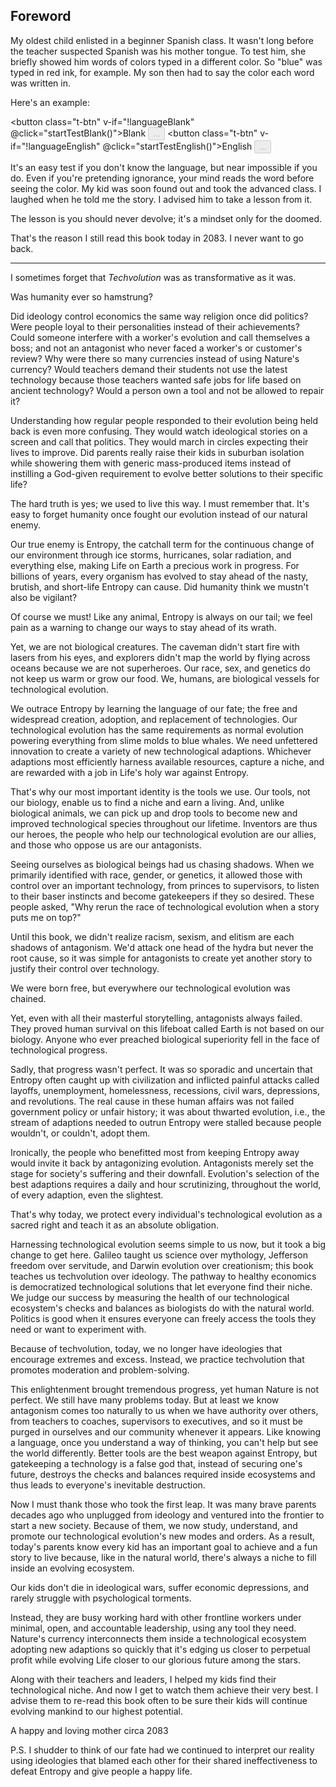 ## Foreword

My oldest child enlisted in a beginner Spanish class. It wasn't long before the teacher suspected Spanish was his mother tongue. To test him, she briefly showed him words of colors typed in a different color. So "blue" was typed in red ink, for example. My son then had to say the color each word was written in. 

Here's an example:

<button class="t-btn" v-if="!languageBlank" @click="startTestBlank()">Blank</button>
<button class="t-btn-disabled" v-if="languageBlank" disabled>...</button>
<button class="t-btn" v-if="!languageEnglish" @click="startTestEnglish()">English</button> 
<button class="t-btn-disabled" v-if="languageEnglish" disabled>...</button>

<div class="language-test">
  <p v-if="languageBlank" id="wordBlank"></p>
  <p v-if="languageEnglish" id="wordEnglish"></p>
</div>
  
It's an easy test if you don't know the language, but near impossible if you do. Even if you're pretending ignorance, your mind reads the word before seeing the color. My kid was soon found out and took the advanced class. I laughed when he told me the story. I advised him to take a lesson from it.

The lesson is you should never devolve; it's a mindset only for the doomed.

That's the reason I still read this book today in 2083. I never want to go back.

---

I sometimes forget that _Techvolution_ was as transformative as it was.

Was humanity ever so hamstrung? 

Did ideology control economics the same way religion once did politics? Were people loyal to their personalities instead of their achievements? Could someone interfere with a worker's evolution and call themselves a boss; and not an antagonist who never faced a worker's or customer's review? Why were there so many currencies instead of using Nature's currency? Would teachers demand their students not use the latest technology because those teachers wanted safe jobs for life based on ancient technology? Would a person own a tool and not be allowed to repair it?

Understanding how regular people responded to their evolution being held back is even more confusing. They would watch ideological stories on a screen and call that politics. They would march in circles expecting their lives to improve. Did parents really raise their kids in suburban isolation while showering them with generic mass-produced items instead of instilling a God-given requirement to evolve better solutions to their specific life?

The hard truth is yes; we used to live this way. I must remember that. It's easy to forget humanity once fought our evolution instead of our natural enemy.

Our true enemy is Entropy, the catchall term for the continuous change of our environment through ice storms, hurricanes, solar radiation, and everything else, making Life on Earth a precious work in progress. For billions of years, every organism has evolved to stay ahead of the nasty, brutish, and short-life Entropy can cause. Did humanity think we mustn't also be vigilant?

Of course we must! Like any animal, Entropy is always on our tail; we feel pain as a warning to change our ways to stay ahead of its wrath.

Yet, we are not biological creatures. The caveman didn't start fire with lasers from his eyes, and explorers didn't map the world by flying across oceans because we are not superheroes. Our race, sex, and genetics do not keep us warm or grow our food. We, humans, are biological vessels for technological evolution.

We outrace Entropy by learning the language of our fate; the free and widespread creation, adoption, and replacement of technologies. Our technological evolution has the same requirements as normal evolution powering everything from slime molds to blue whales. We need unfettered innovation to create a variety of new technological adaptions. Whichever adaptions most efficiently harness available resources, capture a niche, and are rewarded with a job in Life's holy war against Entropy.

That's why our most important identity is the tools we use. Our tools, not our biology, enable us to find a niche and earn a living. And, unlike biological animals, we can pick up and drop tools to become new and improved technological species throughout our lifetime. Inventors are thus our heroes, the people who help our technological evolution are our allies, and those who oppose us are our antagonists.

Seeing ourselves as biological beings had us chasing shadows. When we primarily identified with race, gender, or genetics, it allowed those with control over an important technology, from princes to supervisors, to listen to their baser instincts and become gatekeepers if they so desired. These people asked, "Why rerun the race of technological evolution when a story puts me on top?"

Until this book, we didn't realize racism, sexism, and elitism are each shadows of antagonism. We'd attack one head of the hydra but never the root cause, so it was simple for antagonists to create yet another story to justify their control over technology.

We were born free, but everywhere our technological evolution was chained.

Yet, even with all their masterful storytelling, antagonists always failed. They proved human survival on this lifeboat called Earth is not based on our biology. Anyone who ever preached biological superiority fell in the face of technological progress.

Sadly, that progress wasn't perfect. It was so sporadic and uncertain that Entropy often caught up with civilization and inflicted painful attacks called layoffs, unemployment, homelessness, recessions, civil wars, depressions, and revolutions. The real cause in these human affairs was not failed government policy or unfair history; it was about thwarted evolution, i.e., the stream of adaptions needed to outrun Entropy were stalled because people wouldn't, or couldn't, adopt them.

Ironically, the people who benefitted most from keeping Entropy away would invite it back by antagonizing evolution. Antagonists merely set the stage for society's suffering and their downfall. Evolution's selection of the best adaptions requires a daily and hour scrutinizing, throughout the world, of every adaption, even the slightest. 

That's why today, we protect every individual's technological evolution as a sacred right and teach it as an absolute obligation.

Harnessing technological evolution seems simple to us now, but it took a big change to get here. Galileo taught us science over mythology, Jefferson freedom over servitude, and Darwin evolution over creationism; this book teaches us techvolution over ideology. The pathway to healthy economics is democratized technological solutions that let everyone find their niche. We judge our success by measuring the health of our technological ecosystem's checks and balances as biologists do with the natural world. Politics is good when it ensures everyone can freely access the tools they need or want to experiment with.

Because of techvolution, today, we no longer have ideologies that encourage extremes and excess. Instead, we practice techvolution that promotes moderation and problem-solving. 

This enlightenment brought tremendous progress, yet human Nature is not perfect. We still have many problems today. But at least we know antagonism comes too naturally to us when we have authority over others, from teachers to coaches, supervisors to executives, and so it must be purged in ourselves and our community whenever it appears. Like knowing a language, once you understand a way of thinking, you can't help but see the world differently. Better tools are the best weapon against Entropy, but gatekeeping a technology is a false god that, instead of securing one's future, destroys the checks and balances required inside ecosystems and thus leads to everyone's inevitable destruction.

Now I must thank those who took the first leap. It was many brave parents decades ago who unplugged from ideology and ventured into the frontier to start a new society. Because of them, we now study, understand, and promote our technological evolution's new modes and orders. As a result, today's parents know every kid has an important goal to achieve and a fun story to live because, like in the natural world, there's always a niche to fill inside an evolving ecosystem. 

Our kids don't die in ideological wars, suffer economic depressions, and rarely struggle with psychological torments.

Instead, they are busy working hard with other frontline workers under minimal, open, and accountable leadership, using any tool they need. Nature's currency interconnects them inside a technological ecosystem adopting new adaptions so quickly that it's edging us closer to perpetual profit while evolving Life closer to our glorious future among the stars.

Along with their teachers and leaders, I helped my kids find their technological niche. And now I get to watch them achieve their very best. I advise them to re-read this book often to be sure their kids will continue evolving mankind to our highest potential.

A happy and loving mother
circa 2083

P.S.
I shudder to think of our fate had we continued to interpret our reality using ideologies that blamed each other for their shared ineffectiveness to defeat Entropy and give people a happy life.